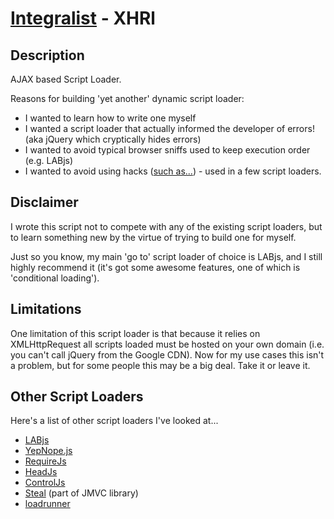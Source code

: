 [Integralist](http://www.integralist.co.uk/) - XHRl
================================

Description
-----------

AJAX based Script Loader.

Reasons for building 'yet another' dynamic script loader:

* I wanted to learn how to write one myself
* I wanted a script loader that actually informed the developer of errors! (aka jQuery which cryptically hides errors)
* I wanted to avoid typical browser sniffs used to keep execution order (e.g. LABjs)
* I wanted to avoid using hacks ([such as...](http://www.phpied.com/preload-then-execute/)) - used in a few script loaders.

Disclaimer
----------

I wrote this script not to compete with any of the existing script loaders, but to learn something new by the virtue of trying to build one for myself.

Just so you know, my main 'go to' script loader of choice is LABjs, and I still highly recommend it (it's got some awesome features, one of which is 'conditional loading').

Limitations
-----------

One limitation of this script loader is that because it relies on XMLHttpRequest all scripts loaded must be hosted on your own domain (i.e. you can't call jQuery from the Google CDN). Now for my use cases this isn't a problem, but for some people this may be a big deal. Take it or leave it.

Other Script Loaders
--------------------

Here's a list of other script loaders I've looked at...

* [LABjs](https://github.com/getify/LABjs)
* [YepNope.js](https://github.com/SlexAxton/yepnope.js)
* [RequireJs](https://github.com/jrburke/requirejs)
* [HeadJs](https://github.com/headjs/headjs)
* [ControlJs](http://stevesouders.com/controljs/)
* [Steal](https://github.com/jupiterjs/steal) (part of JMVC library)
* [loadrunner](https://github.com/danwrong/loadrunner/)